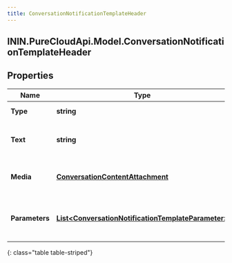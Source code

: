 ```yaml
---
title: ConversationNotificationTemplateHeader
---
```

## ININ.PureCloudApi.Model.ConversationNotificationTemplateHeader

## Properties

|Name | Type | Description | Notes|
|------------ | ------------- | ------------- | -------------|
| **Type** | **string** | Template header type. | |
| **Text** | **string** | Header text. For WhatsApp, ignored. | [optional] |
| **Media** | [**ConversationContentAttachment**](ConversationContentAttachment.html) | Media template header image. | [optional] |
| **Parameters** | [**List&lt;ConversationNotificationTemplateParameter&gt;**](ConversationNotificationTemplateParameter.html) | Template parameters for placeholders in template. | [optional] |
{: class="table table-striped"}


